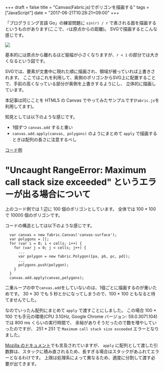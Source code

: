 +++
draft = false
title = "Canvas(Fabric.js)でポリゴンを描画する"
tags = ["JavaScript"]
date = "2017-06-21T10:28:21+09:00"
+++

「プログラミング言語 Go」の練習問題に `sin(r) / r` で表される面を描画するというものがあります(ここで、`r`は原点からの距離)。
SVGで描画するとこんな感じです。

<img src="/img/surface-mono.svg"></img>

基本的には原点から離れるほど振幅が小さくなりますが、`r < 1` の部分では大きくなるという図です。

SVGでは、要素が文書中に現れた順に描画され、領域が被っていれば上書きされます。
ここではこれを利用して、奥側のポリゴンからSVG上に配置することで、手前の高くなっている部分が奥側を上書きするようにし、
立体的に描画しています。

本記事は同じことを HTML5 の Canvas でやってみたサンプルです(`Fabric.js`を利用してます)。

知見としては以下のような感じです。

* 1個ずつ `canvas.add` すると重い
* `canvas.add.apply(canvas, polygons)` のようにまとめて `apply` で描画するときは配列の長さに注意するべし

<!--more-->

<script type="text/javascript" src="https://cdnjs.cloudflare.com/ajax/libs/fabric.js/1.7.11/fabric.min.js"></script>
<script type="text/javascript" src="/js/canvas-surface.js"></script>

<a href="/js/canvas-surface.js">コード例</a>

<canvas id="canvas-surface" width="640" height="320"> </canvas>

# "Uncaught RangeError: Maximum call stack size exceeded" というエラーが出る場合について

上のコード例では 1 辺に 100 個のポリゴンとしています。
全体では 100 * 100 で 10000 個のポリゴンです。

コードの構造としては以下のような感じです。

```
  var canvas = new fabric.Canvas('canvas-surface');
  var polygons = [];
  for (var i = 0; i < cells; i++) {
    for (var j = 0; j < cells; j++) {
      ...
      var polygon = new fabric.Polygon([pa, pb, pc, pd]);
      ...
      polygons.push(polygon);
    }
  }
  canvas.add.apply(canvas,polygons);
```

二重ループの中で`canvas.add`をしていないのは、1個ごとに描画するのが重いためです。
30 * 30 でも 5 秒とかになってしまうので、100 * 100 ともなると待てませんでした。

なのでいったん配列にまとめて `apply` で渡すことにしました。
この場合 100 * 100 でも手元の環境(CPU 3.1GHz, Google Chrome バージョン: 59.0.3071.104)では 800 ms くらいの実行時間で、
余裕がありそうだったので数を増やしていったのですが、
251 * 251 で `Maximum call stack size exceeded` エラーとなりました。

[Mozilla のドキュメント](https://developer.mozilla.org/ja/docs/Web/JavaScript/Reference/Global_Objects/Function/apply)でも言及されていますが、
`apply` に配列として渡した引数群は、スタックに積み直されるため、長すぎる場合はスタックがあふれてエラーとなるわけです。
上限は処理系によって異なるため、適度に分割して渡す必要が出てきます。
